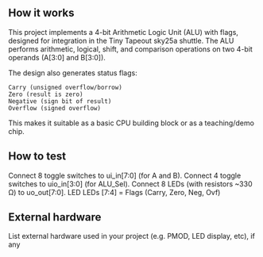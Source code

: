 <!---

This file is used to generate your project datasheet. Please fill in the information below and delete any unused
sections.

You can also include images in this folder and reference them in the markdown. Each image must be less than
512 kb in size, and the combined size of all images must be less than 1 MB.
-->

## How it works

This project implements a 4-bit Arithmetic Logic Unit (ALU) with flags, designed for integration in the Tiny Tapeout sky25a shuttle. The ALU performs arithmetic, logical, shift, and comparison operations on two 4-bit operands (A[3:0] and B[3:0]).

The design also generates status flags:

    Carry (unsigned overflow/borrow)
    Zero (result is zero)
    Negative (sign bit of result)
    Overflow (signed overflow)

This makes it suitable as a basic CPU building block or as a teaching/demo chip.

## How to test

Connect 8 toggle switches to ui_in[7:0] (for A and B).
Connect 4 toggle switches to uio_in[3:0] (for ALU_Sel).
Connect 8 LEDs (with resistors ~330 Ω) to uo_out[7:0].
    LED
    LEDs [7:4] = Flags (Carry, Zero, Neg, Ovf)

## External hardware

List external hardware used in your project (e.g. PMOD, LED display, etc), if any
